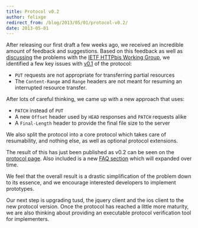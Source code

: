 ```yaml
---
title: Protocol v0.2
author: felixge
redirect_from: /blog/2013/05/01/protocol-v0.2/
date: 2013-05-01
---
```


After releasing our first draft a few weeks ago, we received an incredible
amount of feedback and suggestions. Based on this feedback as well as
[discussing](http://lists.w3.org/Archives/Public/ietf-http-wg/2013AprJun/0155.html)
the problems with the
[IETF HTTPbis Working Group](http://trac.tools.ietf.org/wg/httpbis/trac/wiki),
we identified a few key issues with
[v0.1](https://github.com/tus/tus-resumable-upload-protocol/blob/v0.1/README.md)
of the protocol:

- `PUT` requests are not appropriate for transferring partial resources
- The `Content-Range` and `Range` headers are not meant for resuming an
  interrupted resource transfer.

After lots of careful thinking, we came up with a new approach that uses:

- `PATCH` instead of `PUT`
- A new `Offset` header used by `HEAD` responses and `PATCH` requests alike
- A `Final-Length` header to provide the final file size to the server

We also split the protocol into a core protocol which takes care of
resumability, and nothing else, as well as optional protocol extensions.

The result of this has just been published as v0.2 can be seen on the
[protocol page](/protocols/resumable-upload.html). Also included is a new
[FAQ section](/protocols/resumable-upload.html#7) which will expanded over time.

We feel that the overall result is a drastic simplification of the problem down
to its essence, and we encourage interested developers to implement prototypes.

Our next step is upgrading tusd, the jquery client and the ios client to the new
protocol version. Once the protocol has reached a little more maturity, we are
also thinking about providing an executable protocol verification tool for
implementers.
